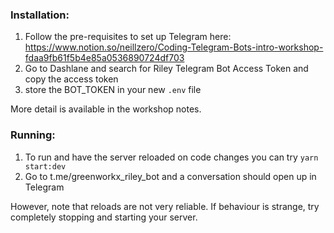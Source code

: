 ### Installation:

1. Follow the pre-requisites to set up Telegram here: https://www.notion.so/neillzero/Coding-Telegram-Bots-intro-workshop-fdaa9fb61f5b4e85a0536890724df703
2. Go to Dashlane and search for Riley Telegram Bot Access Token and copy the access token
3. store the BOT_TOKEN in your new `.env` file

More detail is available in the workshop notes.

### Running:

1. To run and have the server reloaded on code changes you can try `yarn start:dev`
2. Go to t.me/greenworkx_riley_bot and a conversation should open up in Telegram

However, note that reloads are not very reliable. If behaviour is strange, try completely stopping and starting your server.
